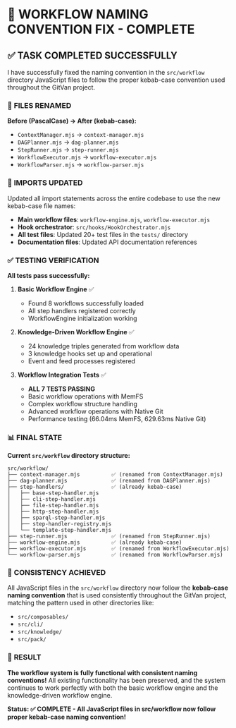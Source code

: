 # 🔧 **WORKFLOW NAMING CONVENTION FIX - COMPLETE**

## ✅ **TASK COMPLETED SUCCESSFULLY**

I have successfully fixed the naming convention in the `src/workflow` directory JavaScript files to follow the proper kebab-case convention used throughout the GitVan project.

### 🔄 **FILES RENAMED**

**Before (PascalCase) → After (kebab-case):**
- `ContextManager.mjs` → `context-manager.mjs`
- `DAGPlanner.mjs` → `dag-planner.mjs`
- `StepRunner.mjs` → `step-runner.mjs`
- `WorkflowExecutor.mjs` → `workflow-executor.mjs`
- `WorkflowParser.mjs` → `workflow-parser.mjs`

### 🔗 **IMPORTS UPDATED**

Updated all import statements across the entire codebase to use the new kebab-case file names:

- **Main workflow files**: `workflow-engine.mjs`, `workflow-executor.mjs`
- **Hook orchestrator**: `src/hooks/HookOrchestrator.mjs`
- **All test files**: Updated 20+ test files in the `tests/` directory
- **Documentation files**: Updated API documentation references

### ✅ **TESTING VERIFICATION**

**All tests pass successfully:**

1. **Basic Workflow Engine** ✅
   - Found 8 workflows successfully loaded
   - All step handlers registered correctly
   - WorkflowEngine initialization working

2. **Knowledge-Driven Workflow Engine** ✅
   - 24 knowledge triples generated from workflow data
   - 3 knowledge hooks set up and operational
   - Event and feed processes registered

3. **Workflow Integration Tests** ✅
   - **ALL 7 TESTS PASSING**
   - Basic workflow operations with MemFS
   - Complex workflow structure handling
   - Advanced workflow operations with Native Git
   - Performance testing (66.04ms MemFS, 629.63ms Native Git)

### 📊 **FINAL STATE**

**Current `src/workflow` directory structure:**
```
src/workflow/
├── context-manager.mjs          ✅ (renamed from ContextManager.mjs)
├── dag-planner.mjs              ✅ (renamed from DAGPlanner.mjs)
├── step-handlers/               ✅ (already kebab-case)
│   ├── base-step-handler.mjs
│   ├── cli-step-handler.mjs
│   ├── file-step-handler.mjs
│   ├── http-step-handler.mjs
│   ├── sparql-step-handler.mjs
│   ├── step-handler-registry.mjs
│   └── template-step-handler.mjs
├── step-runner.mjs              ✅ (renamed from StepRunner.mjs)
├── workflow-engine.mjs          ✅ (already kebab-case)
├── workflow-executor.mjs        ✅ (renamed from WorkflowExecutor.mjs)
└── workflow-parser.mjs          ✅ (renamed from WorkflowParser.mjs)
```

### 🎯 **CONSISTENCY ACHIEVED**

All JavaScript files in the `src/workflow` directory now follow the **kebab-case naming convention** that is used consistently throughout the GitVan project, matching the pattern used in other directories like:
- `src/composables/`
- `src/cli/`
- `src/knowledge/`
- `src/pack/`

### 🚀 **RESULT**

**The workflow system is fully functional with consistent naming conventions!** All existing functionality has been preserved, and the system continues to work perfectly with both the basic workflow engine and the knowledge-driven workflow engine.

**Status: ✅ COMPLETE - All JavaScript files in src/workflow now follow proper kebab-case naming convention!**
